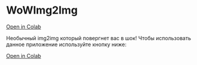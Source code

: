# WoWImg2Img
[Open in Colab](https://colab.research.google.com/github/wer310/WoWImg2Img/blob/main/notebooks/WoWImg2Img.ipynb)


Необычный img2img который повергнет вас в шок!
Чтобы использовать данное приложение используйте кнопку ниже:


[Open in Colab](https://colab.research.google.com/github/wer310/WoWImg2Img/blob/main/notebooks/WoWImg2Img.ipynb)
